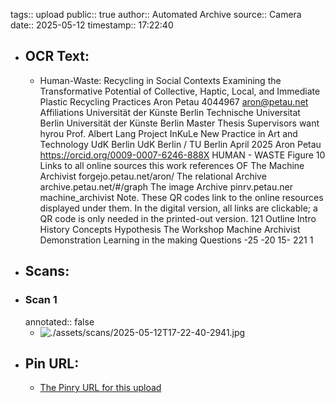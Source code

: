 tags:: upload
public:: true
author:: Automated Archive
source:: Camera
date:: 2025-05-12
timestamp:: 17:22:40

- ## OCR Text:
	- Human-Waste:
	  Recycling in Social Contexts
	  Examining the Transformative Potential of
	  Collective, Haptic, Local, and Immediate Plastic Recycling Practices
	  Aron Petau
	  4044967
	  aron@petau.net
	  Affiliations
	  Universität der Künste Berlin
	  Technische Universitat Berlin
	  Universität der Künste Berlin
	  Master Thesis
	  Supervisors
	  want hyrou
	  Prof. Albert Lang
	  Project InKuLe
	  New Practice in Art and Technology
	  UdK Berlin
	  UdK Berlin / TU Berlin
	  April 2025
	  Aron Petau https://orcid.org/0009-0007-6246-888X
	  HUMAN - WASTE
	  Figure 10
	  Links to all online sources this work references
	  OF
	  The Machine Archivist
	  forgejo.petau.net/aron/
	  The relational Archive
	  archive.petau.net/#/graph
	  The image Archive
	  pinrv.petau.ner
	  machine_archivist
	  Note. These QR codes link to the online resources displayed under them. In the digital
	  version, all links are clickable; a QR code is only needed in the printed-out version.
	  121
	  Outline
	  Intro
	  History
	  Concepts
	  Hypothesis
	  The Workshop
	  Machine Archivist
	  Demonstration
	  Learning in the making
	  Questions
	  -25
	  -20
	  15-
	  221
	  1
- ## Scans:
- ### Scan 1
  annotated:: false
	- ![./assets/scans/2025-05-12T17-22-40-2941.jpg](./assets/scans/2025-05-12T17-22-40-2941.jpg)
- ## Pin URL:
	- [The Pinry URL for this upload](https://pinry.petau.net/pins/320/)